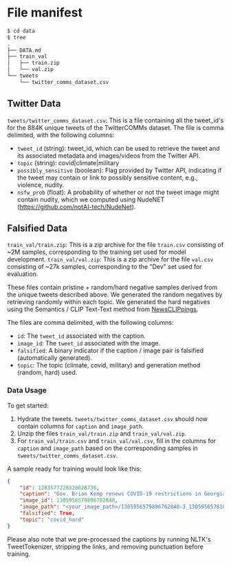 # File manifest

```bash
$ cd data
$ tree
.
├── DATA.md
├── train_val
│   ├── train.zip
│   └── val.zip
└── tweets
    └── twitter_comms_dataset.csv
```

## Twitter Data
`tweets/twitter_comms_dataset.csv`:
This is a file containing all the tweet_id's for the 884K unique tweets of the TwitterCOMMs dataset. The file is comma delimited, with the following columns:
* `tweet_id` (string): tweet_id, which can be used to retrieve the tweet and its associated metadata and images/videos from the Twitter API.
* `topic` (string): covid|climate|military
* `possibly_sensitive` (boolean): Flag provided by Twitter API, indicating if the tweet may contain or link to possibly sensitive content, e.g., violence, nudity.
* `nsfw_prob` (float): A probability of whether or not the tweet image might contain nudity, which we computed using NudeNET (<https://github.com/notAI-tech/NudeNet>).

## Falsified Data
`train_val/train.zip`: This is a zip archive for the file `train.csv` consisting of \~2M samples, corresponding to the training set used for model development.
`train_val/val.zip`: This is a zip archive for the file `val.csv` consisting of \~27k samples, corresponding to the "Dev" set used for evaluation.

These files contain pristine + random/hard negative samples derived from the unique tweets described above. We generated the random negatives by retrieving randomly within each topic. We generated the hard negatives using the Semantics / CLIP Text-Text method from [NewsCLIPpings](arxiv.org/abs/2104.05893).

The files are comma delimited, with the following columns:
* `id`: The `tweet_id` associated with the caption.
* `image_id`: The `tweet_id` associated with the image.
* `falsified`: A binary indicator if the caption / image pair is falsified (automatically generated).
* `topic`: The topic (climate, covid, military) and generation method (random, hard) used.

### Data Usage

To get started:
1. Hydrate the tweets. `tweets/twitter_comms_dataset.csv` should now contain columns for `caption` and `image_path`.
2. Unzip the files `train_val/train.zip` and `train_val/val.zip`.
3. For `train_val/train.csv` and `train_val/val.csv`, fill in the columns for `caption` and `image_path` based on the corresponding samples in `tweets/twitter_comms_dataset.csv`.

A sample ready for training would look like this:

```json
{
	"id": 1283577228320628736,
	"caption": "Gov. Brian Kemp renews COVID-19 restrictions in Georgia with no mask mandate http://dlvr.it/RbjLnx",
	"image_id": 1305956579896782848,
	"image_path": "<your_image_path>/1305956579896782848-3_1305956578101620736.jpg",
	"falsified": True,
	"topic": "covid_hard"
}
```

Please also note that we pre-processed the captions by running NLTK's TweetTokenizer, stripping the links, and removing punctuation before training.
